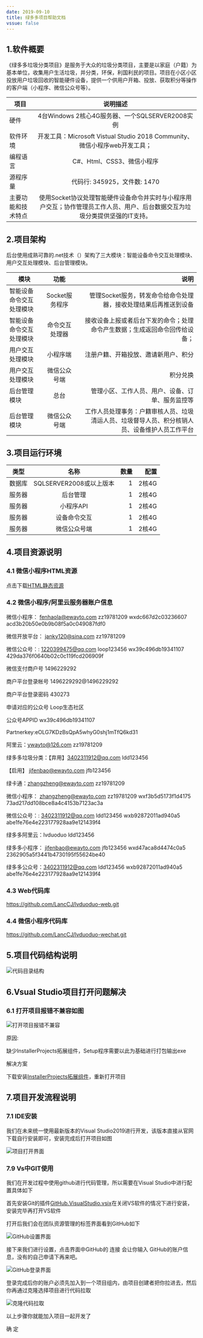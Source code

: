 ```yaml
---
date: 2019-09-10
title: 绿多多项目帮助文档
vssue: false
---
```


 

<div v-if="isShow">



## 1.软件概要

《绿多多垃圾分类项目》是服务于大众的垃圾分类项目，主要是以家庭（户籍）为基本单位，收集用户生活垃圾，并分类，环保，利国利民的项目。项目在小区小区投放用户垃圾回收的智能硬件设备，提供一个供用户开箱、投放、获取积分等操作的客户端（小程序、微信公众号等）。

| 项目   |      说明描述      | 
|----------|:-------------:|
| 硬件 |  4台Windows 2核心4G服务器、一个SQLSERVER2008实例 |
| 软件环境 |    开发工具：Microsoft Vistual Studio 2018 Community、微信小程序web开发工具；   |  
| 编程语言 | C#、Html、CSS3、微信小程序 |   
| 源程序量 | 代码行: 345925，文件数: 1470 | 
| 主要功能和技术特点 | 使用Socket协议处理智能硬件设备命令并实时与小程序用户交互；协作管理员工作人员、用户、后台数据交互为垃圾分类提供坚强的IT支持。 |  

## 2.项目架构

后台使用成熟可靠的.net技术（）架构了三大模块：智能设备命令交互处理模块、用户交互处理模块、后台管理模块。

| 模块   |      功能      |  说明 |
|----------|:-------------:|------:|
| 智能设备命令交互处理模块 |  Socket服务程序 | 管理Socket服务，转发命令给命令处理器，接收处理结果后再推送到设备 |
| 智能设备命令交互处理模块 |  命令交互处理器 | 接收设备上报或者后台下发的命令；处理命令产生数据；生成返回命令回传给设备； |
| 用户交互处理模块 |    小程序端   |   注册户籍、开箱投放、邀请新用户、积分 |
| 用户交互处理模块 |    微信公众号端   |   积分兑换 |
| 后台管理模块 | 总台 |    管理小区、工作人员、用户、设备、订单、服务监控等 |
| 后台管理模块 | 微信公众号端 |    工作人员处理事务：户籍审核人员、垃圾清运人员、垃圾督导人员、积分核销人员、设备维护人员工作平台 |


## 3.项目运行环境

| 类型   |      名称      |  数量 | 配置 |
|----------|:-------------:|------:|------:|
| 数据库 |  SQLSERVER2008或以上版本 | 1 | 2核4G |
| 服务器 |    后台管理   |   1 | 2核4G |
| 服务器 |    小程序API   |   1 | 2核4G |
| 服务器 | 设备命令交互 |   1 | 2核4G |
| 服务器 | 微信公众号端 |   1 | 2核4G |


## 4.项目资源说明

### 4.1 微信小程序HTML资源

点击下载[HTML静态资源](/files/lvduoduo/mphtml.zip)

### 4.2 微信小程序/阿里云服务器账户信息

微信小程序：   fenhaola@ewayto.com          zz19781209    wxdc667d2c03236607    acd3b20b50e0b9b08f5a0c049087fdf0

微信开放平台： janky120@sina.com            zz19781209

微信公众号：:  1220399475@qq.com            loop123456    wx39c496db19341107    429da376f0640b02c0c119fcd206909f

微信支付商户号 1496229292 

商户平台登录帐号 1496229292@1496229292 

商户平台登录密码 430273 

申请对应的公众号 Loop生态社区

公众号APPID wx39c496db19341107 

Partnerkey:eOLG7KDzBsQpA5whyG0shj1mTfQ6kd31

阿里云：ywayto@126.com  zz19781209

绿多多垃圾分类：【弃用】3402311912@qq.com    ldd123456

【启用】 jifenbao@ewayto.com   jfb123456

绿卡通：zhangzheng@ewayto.com        zz19781209  

微信小程序：   zhangzheng@ewayto.com         zz19781209     wxf3b5d5173f1d4175          73ad217dd108bce8a4c4153b7123ac3a

微信公众号：:  3402311912@qq.com                 ldd123456        wxb92872011ad940a5        abe1fe76e4e223177928aa9e121439f4

绿多多阿里云：lvduoduo                         ldd123456

绿多多小程序： jifenbao@ewayto.com    jfb123456            wxd47aca8d4474c0a5            2362905a5f3441b4730195f55624be40

绿多多公众号：3402311912@qq.com     ldd123456           wxb92872011ad940a5           abe1fe76e4e223177928aa9e121439f4

### 4.3 Web代码库

https://github.com/LancCJ/lvduoduo-web.git

### 4.4 微信小程序代码库

https://github.com/LancCJ/lvduoduo-wechat.git

## 5.项目代码结构说明

![代码目录结构](/img/lvduoduo/代码目录结构.png)

## 6.Vsual Studio项目打开问题解决

### 6.1 打开项目报错不兼容如图

![打开项目报错不兼容](/img/lvduoduo/打开项目报错不兼容.png)

原因:

缺少InstallerProjects拓展组件，Setup程序需要以此为基础进行打包输出exe


解决方案

下载安装[InstallerProjects拓展组件](/files/lvduoduo/InstallerProjects.vsix)，重新打开项目

## 7.项目开发流程说明 

### 7.1 IDE安装

我们在未来统一使用最新版本的Visual Studio2019进行开发，该版本直接从官网下载自行安装即可，安装完成后打开项目如图

![项目打开界面](/img/lvduoduo/项目打开界面.png)

### 7.9 Vs中GIT使用

我们在开发过程中使用github进行代码管理，所以需要在Visual Studio中进行配置具体如下

首先安装Git的插件[GitHub.VisualStudio.vsix](/files/lvduoduo/GitHub.VisualStudio.vsix)在关闭VS软件的情况下进行安装，安装完毕再打开VS软件

打开后我们会在团队资源管理的标签界面看到GitHub如下

![GitHub设置界面](/img/lvduoduo/GitHub设置界面.png)

接下来我们进行设置，点击界面中GitHub的 连接 会让你输入 GitHub的账户信息，没有的自己申请下再来吧。

![GitHub登录界面](/img/lvduoduo/GitHub登录界面.png)

登录完成后你的账户必须先加入到一个项目组内，由项目创建者把你拉进去，然后你再通过克隆选择项目进行代码拉取

![克隆代码拉取](/img/lvduoduo/克隆代码拉取.png)

以上步骤你就能加入项目一起开发了





</div>

<div v-else>
    <!-- <el-button type="text" @click="dialogVisible = true">点击打开 Dialog</el-button> -->
    <el-dialog title="查看权限控制" :visible.sync="dialogFormVisible"
    close-on-click-modal=false
    close-on-press-escape=false
    show-close=false
    width="99%"
    >
    <el-form :model="form">
        <el-form-item label="查看密码" :label-width="formLabelWidth">
        <el-input v-model="form.pwd" autocomplete="off" show-password placeholder="请输入查看密码"></el-input>
        </el-form-item>        
    </el-form>
    <div slot="footer" class="dialog-footer">
        <!-- <el-button @click="dialogFormVisible = false">取 消</el-button> -->
        <el-button type="primary" @click="look()">确 定</el-button>
    </div>
    </el-dialog>
</div>


<script>
  export default {
    data() {
        return {
            isShow : false,
            form: {
                pwd: ''
        },
        formLabelWidth: '25%',
        dialogFormVisible: true
        }
    },
    methods: {
               look:function(){
                   if(this.form.pwd=='lvduoduo123'){
                       
                        this.isShow = true;
                   }else{
                      this.$message({
                        type: 'error',
                        message: '密码错误'
                    });  
                    // this.centerDialogVisible = true
                   }
               }
    },
    mounted:function () {
        // var _that = this;
        // this.$confirm('请输入查看密码?', '提示', {
        //   confirmButtonText: '确定',
        //   cancelButtonText: '取消',
        //   type: 'warning'
        // }).then(() => {
        // //   this.$message({
        // //     type: 'success',
        // //     message: '删除成功!'
        // //   });
        //     _that.data.isShow = true;
        // }).catch(() => {
        //   this.$message({
        //     type: 'info',
        //     message: '密码错误'
        //   });          
        // });
    }
  }
</script>  